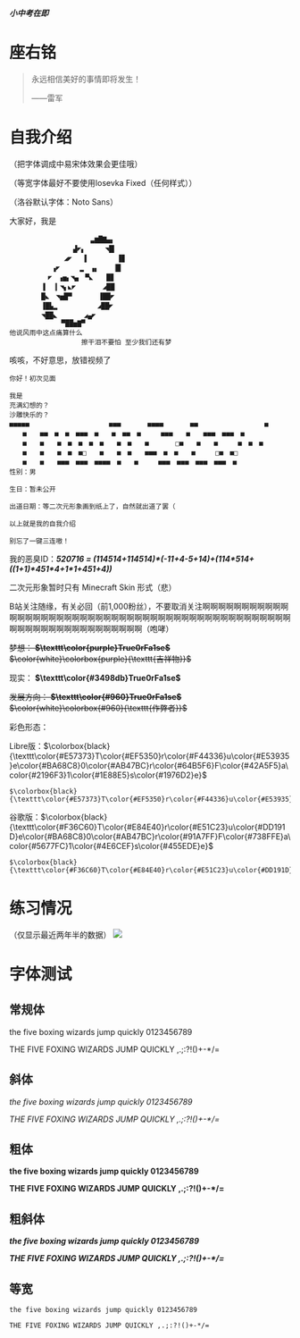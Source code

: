 ***小中考在即***

# 座右铭

> 永远相信美好的事情即将发生！
>
> ——雷军

# 自我介绍

（把字体调成中易宋体效果会更佳哦）

（等宽字体最好不要使用Iosevka Fixed（任何样式））

（洛谷默认字体：Noto Sans）

大家好，我是
```
		       　  　▃▆█▇▄▖
		　 　 　 ▟◤▖　　　◥█▎
		   　 ◢◤　 ▐　　　 　▐▉
		　 ▗◤　　　▂　▗▖　　▕█▎
		　◤　▗▅▖◥▄　▀◣　　█▊
		▐　▕▎◥▖◣◤　　　　◢██
		█◣　◥▅█▀　　　　▐██◤
		▐█▙▂　　     　◢██◤
		◥██◣　　　　◢▄◤
		     ▀██▅▇▀
他说风雨中这点痛算什么
                  擦干泪不要怕 至少我们还有梦
```
咳咳，不好意思，放错视频了



```
你好！初次见面

我是
充满幻想的？
沙雕快乐的？
■■■■■　　　　　　　　　　　　■■■　　　　■■■■　　　　■■　　　　　　　　　　■ 
　　■　　■■　■　■　■■■　■　　■　■■　■　　　■■■　　■　　■■■　■■■　■ 
　　■　　■　　■　■　■　■　■　　■　■　　■　　　　□■　　■　　■　　　■　■　■ 
　　■　　■　　■　■　■□　　■　　■　■　　■■■　■　■　　■　　　□■　■□　　　 
　　■　　■　　■■■　■■■　■■■■　■　　■　　　■■■　■■■　■■■　■■■　■ 
性别：男

生日：暂未公开

出道日期：等二次元形象画到纸上了，自然就出道了罢（

以上就是我的自我介绍

别忘了一键三连嗷！
```
我的恶臭ID：***520716 = (114514+114514)\*(-11+4-5+14)+(114\*514+((1+1)\*451\*4+1\*1+451+4))***

二次元形象暂时只有 Minecraft Skin 形式（悲）

B站关注随缘，有关必回（前1,000粉丝），不要取消关注啊啊啊啊啊啊啊啊啊啊啊啊啊啊啊啊啊啊啊啊啊啊啊啊啊啊啊啊啊啊啊啊啊啊啊啊啊啊啊啊啊啊啊啊啊啊啊啊啊啊啊啊啊啊啊啊啊啊啊啊啊啊啊啊（咆哮）

~~梦想： **$\texttt\color{purple}True0rFa1se$** $\color{white}\colorbox{purple}{\texttt{吉祥物}}$~~

现实： **$\texttt\color{#3498db}True0rFa1se$**

~~发展方向： **$\texttt\color{#960}True0rFa1se$** $\color{white}\colorbox{#960}{\texttt{作弊者}}$~~

彩色形态：

Libre版：$\colorbox{black}{\texttt\color{#E57373}T\color{#EF5350}r\color{#F44336}u\color{#E53935}e\color{#BA68C8}0\color{#AB47BC}r\color{#64B5F6}F\color{#42A5F5}a\color{#2196F3}1\color{#1E88E5}s\color{#1976D2}e}$
```text
$\colorbox{black}{\texttt\color{#E57373}T\color{#EF5350}r\color{#F44336}u\color{#E53935}e\color{#BA68C8}0\color{#AB47BC}r\color{#64B5F6}F\color{#42A5F5}a\color{#2196F3}1\color{#1E88E5}s\color{#1976D2}e}$
```
谷歌版：$\colorbox{black}{\texttt\color{#F36C60}T\color{#E84E40}r\color{#E51C23}u\color{#DD191D}e\color{#BA68C8}0\color{#AB47BC}r\color{#91A7FF}F\color{#738FFE}a\color{#5677FC}1\color{#4E6CEF}s\color{#455EDE}e}$
```text
$\colorbox{black}{\texttt\color{#F36C60}T\color{#E84E40}r\color{#E51C23}u\color{#DD191D}e\color{#BA68C8}0\color{#AB47BC}r\color{#91A7FF}F\color{#738FFE}a\color{#5677FC}1\color{#4E6CEF}s\color{#455EDE}e}$
```
# 练习情况
（仅显示最近两年半的数据）
![](https://luogu.wao3.cn/api/practice?id=520716&dark_mode=true&card_width=850)

# 字体测试

## 常规体

the five boxing wizards jump quickly 0123456789

THE FIVE FOXING WIZARDS JUMP QUICKLY ,.;:?!()+-\*/=

## 斜体

*the five boxing wizards jump quickly 0123456789*

*THE FIVE FOXING WIZARDS JUMP QUICKLY ,.;:?!()+-\*/=*

## 粗体

**the five boxing wizards jump quickly 0123456789**

**THE FIVE FOXING WIZARDS JUMP QUICKLY ,.;:?!()+-\*/=**

## 粗斜体

***the five boxing wizards jump quickly 0123456789***

***THE FIVE FOXING WIZARDS JUMP QUICKLY ,.;:?!()+-\*/=***

## 等宽

```text
the five boxing wizards jump quickly 0123456789

THE FIVE FOXING WIZARDS JUMP QUICKLY ,.;:?!()+-*/=
```
